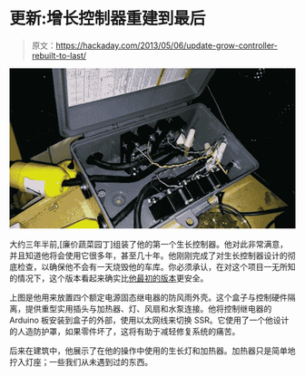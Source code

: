 # 更新:增长控制器重建到最后

> 原文：<https://hackaday.com/2013/05/06/update-grow-controller-rebuilt-to-last/>

![new-grow-controller](img/ae4c8f5d568e3b811e9d4f6af2896ae0.png)

大约三年半前,[廉价蔬菜园丁]组装了他的第一个生长控制器。他对此非常满意，并且知道他将会使用它很多年，甚至几十年。他刚刚完成了对生长控制器设计的彻底检查，以确保他不会有一天烧毁他的车库。你必须承认，在对这个项目一无所知的情况下，这个版本看起来确实比[他最初的版本](http://hackaday.com/2009/09/15/grow-box-controls-heater-fans-and-water/)更安全。

上图是他用来放置四个额定电源固态继电器的防风雨外壳。这个盒子与控制硬件隔离，提供重型实用插头与加热器、灯、风扇和水泵连接。他将控制继电器的 Arduino 板安装到盒子的外部，使用以太网线来切换 SSR。它使用了一个他设计的人造防护罩，如果零件坏了，这将有助于减轻修复系统的痛苦。

后来在建筑中，他展示了在他的操作中使用的生长灯和加热器。加热器只是简单地拧入灯座；一些我们从未遇到过的东西。